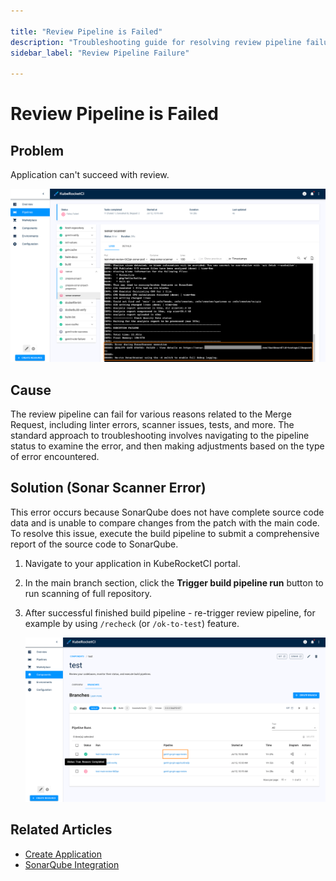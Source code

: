 ```yaml
---

title: "Review Pipeline is Failed"
description: "Troubleshooting guide for resolving review pipeline failures in KubeRocketCI, including solutions for Sonar Scanner errors and other common issues."
sidebar_label: "Review Pipeline Failure"

---
```

<!-- markdownlint-disable MD025 -->

# Review Pipeline is Failed

<head>
  <link rel="canonical" href="https://docs.kuberocketci.io/docs/operator-guide/troubleshooting/review-pipeline-is-failed/" />
</head>

## Problem

Application can't succeed with review.

  ![Tree diagram window](../../assets/operator-guide/troubleshooting/sonar_review_failed.png "Tree diagram window")

## Cause

The review pipeline can fail for various reasons related to the Merge Request, including linter errors, scanner issues, tests, and more. The standard approach to troubleshooting involves navigating to the pipeline status to examine the error, and then making adjustments based on the type of error encountered.

## Solution (Sonar Scanner Error)

This error occurs because SonarQube does not have complete source code data and is unable to compare changes from the patch with the main code. To resolve this issue, execute the build pipeline to submit a comprehensive report of the source code to SonarQube.

1. Navigate to your application in KubeRocketCI portal.

2. In the main branch section, click the **Trigger build pipeline run** button to run scanning of full repository.

3. After successful finished build pipeline - re-trigger review pipeline, for example by using `/recheck` (or `/ok-to-test`) feature.

    ![Tree diagram window](../../assets/operator-guide/troubleshooting/successful_pass_review.png "Tree diagram window")

## Related Articles

* [Create Application](../../quick-start/create-application.md)
* [SonarQube Integration](../code-quality/sonarqube.md)
